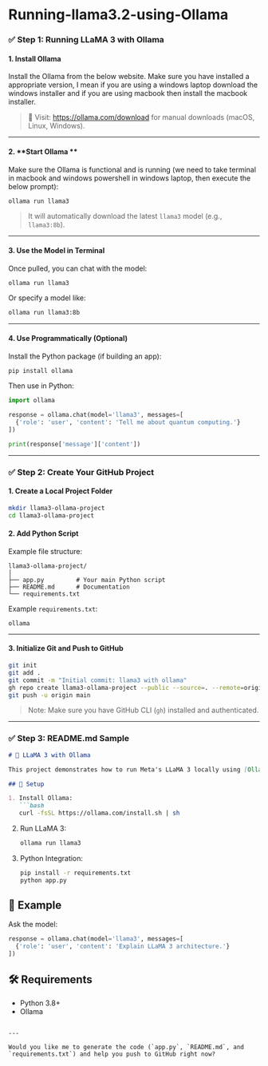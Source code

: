 # Running-llama3.2-using-Ollama
### ✅ Step 1: **Running LLaMA 3 with Ollama**

#### 1. **Install Ollama**
Install the Ollama from the below website. Make sure you have installed a appropriate version, I mean if you are using a windows laptop download the windows installer and if you are using macbook then install the macbook installer.

> 🔗 Visit: https://ollama.com/download for manual downloads (macOS, Linux, Windows).

---

#### 2. **Start Ollama **
Make sure the Ollama is functional and  is running (we need to take terminal in macbook and windows powershell in windows laptop, then execute the below prompt):

```bash
ollama run llama3
```

> It will automatically download the latest `llama3` model (e.g., `llama3:8b`).

---

#### 3. **Use the Model in Terminal**
Once pulled, you can chat with the model:

```bash
ollama run llama3
```

Or specify a model like:

```bash
ollama run llama3:8b
```

---

#### 4. **Use Programmatically (Optional)**
Install the Python package (if building an app):

```bash
pip install ollama
```

Then use in Python:

```python
import ollama

response = ollama.chat(model='llama3', messages=[
  {'role': 'user', 'content': 'Tell me about quantum computing.'}
])

print(response['message']['content'])
```

---

### ✅ Step 2: **Create Your GitHub Project**

#### 1. **Create a Local Project Folder**

```bash
mkdir llama3-ollama-project
cd llama3-ollama-project
```

#### 2. **Add Python Script**

Example file structure:

```
llama3-ollama-project/
│
├── app.py         # Your main Python script
├── README.md      # Documentation
└── requirements.txt
```

Example `requirements.txt`:
```
ollama
```

---

#### 3. **Initialize Git and Push to GitHub**

```bash
git init
git add .
git commit -m "Initial commit: llama3 with ollama"
gh repo create llama3-ollama-project --public --source=. --remote=origin
git push -u origin main
```

> Note: Make sure you have GitHub CLI (`gh`) installed and authenticated.

---

### ✅ Step 3: **README.md Sample**

```md
# 🦙 LLaMA 3 with Ollama

This project demonstrates how to run Meta's LLaMA 3 locally using [Ollama](https://ollama.com/).

## 🚀 Setup

1. Install Ollama:
   ```bash
   curl -fsSL https://ollama.com/install.sh | sh
   ```

2. Run LLaMA 3:
   ```bash
   ollama run llama3
   ```

3. Python Integration:
   ```bash
   pip install -r requirements.txt
   python app.py
   ```

## 🧠 Example

Ask the model:

```python
response = ollama.chat(model='llama3', messages=[
  {'role': 'user', 'content': 'Explain LLaMA 3 architecture.'}
])
```

## 🛠 Requirements

- Python 3.8+
- Ollama
```

---

Would you like me to generate the code (`app.py`, `README.md`, and `requirements.txt`) and help you push to GitHub right now?
